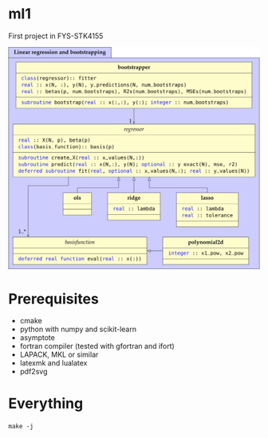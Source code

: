 # ml1
First project in FYS-STK4155

![uml-diagram](uml.svg)

# Prerequisites

- cmake
- python with numpy and scikit-learn
- asymptote
- fortran compiler (tested with gfortran and ifort)
- LAPACK, MKL or similar
- latexmk and lualatex
- pdf2svg

# Everything
`make -j`
